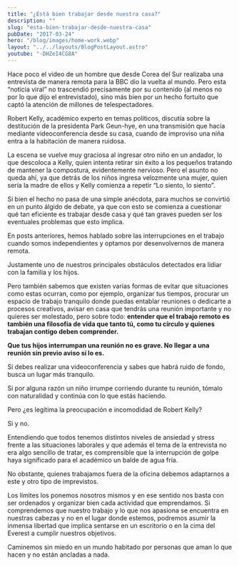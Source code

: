 ```yaml
---
title: "¿Está bien trabajar desde nuestra casa?"
description: ""
slug: "esta-bien-trabajar-desde-nuestra-casa"
pubDate: "2017-03-24"
hero: "/blog/images/home-work.webp"
layout: "../../layouts/BlogPostLayout.astro"
youtube: "-DHZeI4CG8A"
---
```


Hace poco el video de un hombre que desde Corea del Sur realizaba una entrevista de manera remota para la BBC dio la vuelta al mundo. Pero esta “noticia viral” no trascendió precisamente por su contenido (al menos no por lo que dijo el entrevistado), sino más bien por un hecho fortuito que captó la atención de millones de telespectadores.

Robert Kelly, académico experto en temas políticos, discutía sobre la destitución de la presidenta Park Geun-hye, en una transmisión que hacía mediante videoconferencia desde su casa, cuando de improviso una niña entra a la habitación de manera ruidosa.

La escena se vuelve muy graciosa al ingresar otro niño en un andador, lo que descoloca a Kelly, quien intenta retirar sin éxito a los pequeños tratando de mantener la compostura, evidentemente nervioso. Pero el asunto no queda ahí, ya que detrás de los niños ingresa velozmente una mujer, quien sería la madre de ellos y Kelly comienza a repetir “Lo siento, lo siento”.

Si bien el hecho no pasa de una simple anécdota, para muchos se convirtió en un punto álgido de debate, ya que con esto se comienza a cuestionar qué tan eficiente es trabajar desde casa y qué tan graves pueden ser los eventuales problemas que esto implica.

En posts anteriores, hemos hablado sobre las interrupciones en el trabajo cuando somos independientes y optamos por desenvolvernos de manera remota.

Justamente uno de nuestros principales obstáculos detectados era lidiar con la familia y los hijos.

Pero también sabemos que existen varias formas de evitar que situaciones como estas ocurran, como por ejemplo, organizar tus tiempos, procurar un espacio de trabajo tranquilo donde puedas entablar reuniones o dedicarte a procesos creativos, avisar en casa que tendrás una reunión importante y no quieres ser molestado, pero sobre todo: **entender que el trabajo remoto es también una filosofía de vida que tanto tú, como tu círculo y quienes trabajan contigo deben comprender.**

**Que tus hijos interrumpan una reunión no es grave. No llegar a una reunión sin previo aviso sí lo es.**

Si debes realizar una videoconferencia y sabes que habrá ruido de fondo, busca un lugar más tranquilo.

Si por alguna razón un niño irrumpe corriendo durante tu reunión, tómalo con naturalidad y continúa con lo que estás haciendo.

Pero ¿es legítima la preocupación e incomodidad de Robert Kelly?

Si y no.

Entendiendo que todos tenemos distintos niveles de ansiedad y stress frente a las situaciones laborales y que además el tema de la entrevista no era algo sencillo de tratar, es comprensible que la interrupción de golpe haya significado para el académico un balde de agua fría.

No obstante, quienes trabajamos fuera de la oficina debemos adaptarnos a este y otro tipo de imprevistos.

Los límites los ponemos nosotros mismos y en ese sentido nos basta con ser ordenados y organizar bien cada actividad que emprendamos. Si comprendemos que nuestro trabajo y lo que nos apasiona se encuentra en nuestras cabezas y no en el lugar donde estemos, podremos asumir la inmensa libertad que implica sentarse en un escritorio o en la cima del Everest a cumplir nuestros objetivos.

Caminemos sin miedo en un mundo habitado por personas que aman lo que hacen y no están ancladas a nada.